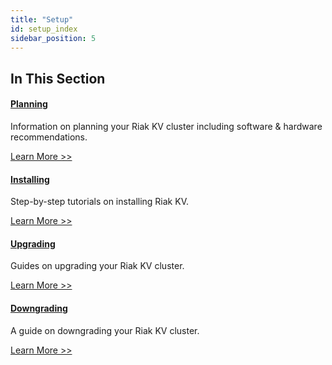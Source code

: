 ```yaml
---
title: "Setup"
id: setup_index
sidebar_position: 5
---
```


[plan index]: ./planning/index.md

[install index]: ./installing/index.md

[upgrade index]: ./upgrading/index.md

[downgrade]: ./downgrade.md

## In This Section

#### [Planning][plan index]

Information on planning your Riak KV cluster including software & hardware recommendations.

[Learn More >>][plan index]

#### [Installing][install index]

Step-by-step tutorials on installing Riak KV.

[Learn More >>][install index]

#### [Upgrading][upgrade index]

Guides on upgrading your Riak KV cluster.

[Learn More >>][upgrade index]

#### [Downgrading][downgrade]

A guide on downgrading your Riak KV cluster.

[Learn More >>][downgrade]
